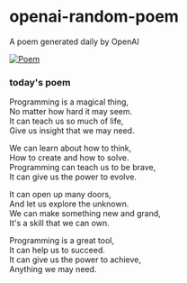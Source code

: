 
# openai-random-poem
 A poem generated daily by OpenAI

[![Poem](https://github.com/fbiego/openai-random-poem/actions/workflows/main.yml/badge.svg)](https://github.com/fbiego/openai-random-poem/actions/workflows/main.yml)

### today's poem  
  
Programming is a magical thing,  
No matter how hard it may seem.  
It can teach us so much of life,  
Give us insight that we may need.  
  
We can learn about how to think,  
How to create and how to solve.  
Programming can teach us to be brave,  
It can give us the power to evolve.  
  
It can open up many doors,  
And let us explore the unknown.  
We can make something new and grand,  
It's a skill that we can own.  
  
Programming is a great tool,  
It can help us to succeed.  
It can give us the power to achieve,  
Anything we may need.